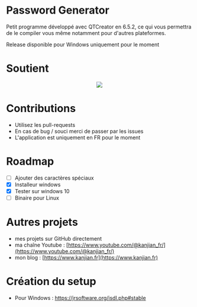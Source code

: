 # Password Generator

Petit programme développé avec QTCreator en 6.5.2, ce qui vous permettra de le compiler vous même notamment pour d'autres plateformes.

Release disponible pour Windows uniquement pour le moment

# Soutient

<p align="center">
<a href="https://www.buymeacoffee.com/inazo">
  <img src="https://www.kanjian.fr/wp-content/uploads/2022/06/H5V9_pZc-300x84.png">
</a>
</p>

# Contributions

- Utilisez les pull-requests
- En cas de bug / souci merci de passer par les issues
- L'application est uniquement en FR pour le moment

# Roadmap
- [ ] Ajouter des caractères spéciaux
- [x] Installeur windows
- [x] Tester sur windows 10
- [ ] Binaire pour Linux

# Autres projets

- mes projets sur GitHub directement
- ma chaîne Youtube : [https://www.youtube.com/@kanjian_fr/](https://www.youtube.com/@kanjian_fr/)
- mon blog : [https://www.kanjian.fr](https://www.kanjian.fr)

# Création du setup

- Pour Windows : https://jrsoftware.org/isdl.php#stable
